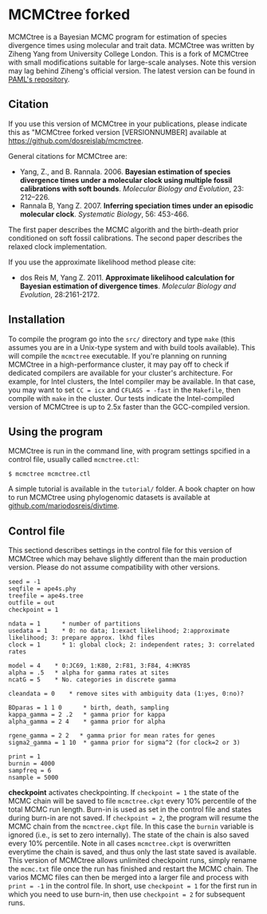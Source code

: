 # MCMCtree forked

MCMCtree is a Bayesian MCMC program for estimation of species divergence times using molecular and trait data. MCMCtree was written by Ziheng Yang from University College London. This is a fork of MCMCtree with small modifications suitable for large-scale analyses. Note this version may lag behind Ziheng's official version. The latest version can be found in [PAML's repository](https://github.com/abacus-gene/paml).

## Citation

If you use this version of MCMCtree in your publications, please indicate this as "MCMCtree forked version [VERSIONNUMBER] available at https://github.com/dosreislab/mcmctree. 

General citations for MCMCtree are:

* Yang, Z., and B. Rannala. 2006. **Bayesian estimation of species divergence times under a molecular clock using multiple fossil calibrations with soft bounds**. _Molecular Biology and Evolution_, 23: 212–226.
* Rannala B, Yang Z. 2007. **Inferring speciation times under an episodic molecular clock**. _Systematic Biology_, 56: 453-466. 

The first paper describes the MCMC algorith and the birth-death prior conditioned on soft fossil calibrations. The second paper describes the relaxed clock implementation.

If you use the approximate likelihood method please cite:

* dos Reis M, Yang Z. 2011. **Approximate likelihood calculation for Bayesian estimation of divergence times**. _Molecular Biology and Evolution_, 28:2161-2172.

## Installation

To compile the program go into the `src/` directory and type `make` (this assumes you are in a Unix-type system and with build tools available). This will compile the `mcmctree` executable. If you're planning on running MCMCtree in a high-performance cluster, it may pay off to check if dedicated compilers are available for your cluster's architecture. For example, for Intel clusters, the Intel compiler may be available. In that case, you may want to set `CC = icx` and `CFLAGS = -fast` in the `Makefile`, then compile with `make` in the cluster. Our tests indicate the Intel-compiled version of MCMCtree is up to 2.5x faster than the GCC-compiled version.

## Using the program

MCMCtree is run in the command line, with program settings spcified in a control file, usually called `mcmctree.ctl`:

```
$ mcmctree mcmctree.ctl
```

A simple tutorial is available in the `tutorial/` folder. A book chapter on how to run MCMCtree using phylogenomic datasets is available at [github.com/mariodosreis/divtime](https://github.com/mariodosreis/divtime).

## Control file

This sectiond describes settings in the control file for this version of MCMCtree which may behave slightly different than the main production version. Please do not assume compatibility with other versions.

```
seed = -1
seqfile = ape4s.phy
treefile = ape4s.tree
outfile = out
checkpoint = 1

ndata = 1      * number of partitions
usedata = 1    * 0: no data; 1:exact likelihood; 2:approximate likelihood; 3: prepare approx. lkhd files
clock = 1      * 1: global clock; 2: independent rates; 3: correlated rates

model = 4    * 0:JC69, 1:K80, 2:F81, 3:F84, 4:HKY85
alpha = .5   * alpha for gamma rates at sites
ncatG = 5    * No. categories in discrete gamma

cleandata = 0    * remove sites with ambiguity data (1:yes, 0:no)?

BDparas = 1 1 0      * birth, death, sampling
kappa_gamma = 2 .2   * gamma prior for kappa
alpha_gamma = 2 4    * gamma prior for alpha

rgene_gamma = 2 2   * gamma prior for mean rates for genes
sigma2_gamma = 1 10  * gamma prior for sigma^2 (for clock=2 or 3)

print = 1
burnin = 4000
sampfreq = 6
nsample = 5000
```

**checkpoint** activates checkpointing. If `checkpoint = 1` the state of the MCMC chain will be saved to file `mcmctree.ckpt` every 10% percentile of the total MCMC run length. Burn-in is used as set in the control file and states during burn-in are not saved. If `checkpoint = 2`, the program will resume the MCMC chain from the `mcmctree.ckpt` file. In this case the `burnin` variable is ignored (i.e., is set to zero internally). The state of the chain is also saved every 10% percentile. Note in all cases `mcmctree.ckpt` is overwritten everytime the chain is saved, and thus only the last state saved is available. This version of MCMCtree allows unlimited checkpoint runs, simply rename the `mcmc.txt` file once the run has finished and restart the MCMC chain. The varios MCMC files can then be merged into a larger file and process with `print = -1` in the control file. In short, use `checkpoint = 1` for the first run in which you need to use burn-in, then use `checkpoint = 2` for subsequent runs.
